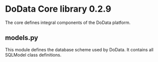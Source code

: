 # DoData Core library 0.2.9

The core defines integral components of the DoData platform.

## models.py

This module defines the database scheme used by DoData. It contains all SQLModel class definitions.
